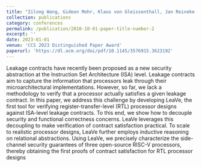 ```yaml
---
title: "Zilong Wang, Gideon Mohr, Klaus von Gleissenthall, Jan Reineke, Marco Guarnieri. Specification and Verification of Side-channel Security for Open-source Processors via Leakage Contracts"
collection: publications
category: conferences
permalink: /publication/2010-10-01-paper-title-number-2
excerpt: ''
date: 2023-01-01
venue: 'CCS 2023 Distinguished Paper Award'
paperurl: 'https://dl.acm.org/doi/pdf/10.1145/3576915.3623192'
---
```


Leakage contracts have recently been proposed as a new security
abstraction at the Instruction Set Architecture (ISA) level. Leakage contracts aim to capture the information that processors leak
through their microarchitectural implementations. However, so far,
we lack a methodology to verify that a processor actually satisfies
a given leakage contract.
In this paper, we address this challenge by developing LeaVe,
the first tool for verifying register-transfer-level (RTL) processor designs against ISA-level leakage contracts. To this end, we show how
to decouple security and functional correctness concerns. LeaVe
leverages this decoupling to make verification of contract satisfaction practical. To scale to realistic processor designs, LeaVe further
employs inductive reasoning on relational abstractions. Using
LeaVe, we precisely characterize the side-channel security guarantees of three open-source RISC-V processors, thereby obtaining
the first proofs of contract satisfaction for RTL processor designs
